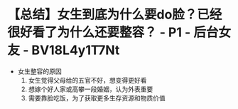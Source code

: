 # 【总结】女生到底为什么要do脸？已经很好看了为什么还要整容？ - P1 - 后台女友 - BV18L4y1T7Nt

-   女生整容的原因
    1.  女生觉得父母给的五官不好，想变得更好看
    2.  想嫁个好人家或高攀一段婚姻，认为外表重要
    3.  需要靠脸吃饭，为了获取更多生存资源和物质价值